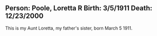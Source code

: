 Person: Poole, Loretta R
Birth: 3/5/1911
Death: 12/23/2000
---
This is my Aunt Loretta, my father's sister, born March 5 1911.
